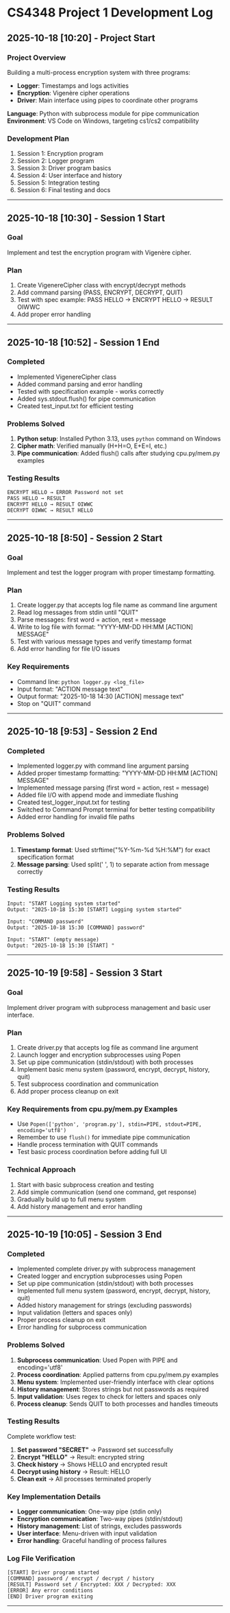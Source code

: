 # CS4348 Project 1 Development Log

## 2025-10-18 [10:20] - Project Start

### Project Overview
Building a multi-process encryption system with three programs:
- **Logger**: Timestamps and logs activities  
- **Encryption**: Vigenère cipher operations
- **Driver**: Main interface using pipes to coordinate other programs

**Language**: Python with subprocess module for pipe communication  
**Environment**: VS Code on Windows, targeting cs1/cs2 compatibility

### Development Plan
1. Session 1: Encryption program
2. Session 2: Logger program  
3. Session 3: Driver program basics
4. Session 4: User interface and history
5. Session 5: Integration testing
6. Session 6: Final testing and docs

---

## 2025-10-18 [10:30] - Session 1 Start

### Goal
Implement and test the encryption program with Vigenère cipher.

### Plan
1. Create VigenereCipher class with encrypt/decrypt methods
2. Add command parsing (PASS, ENCRYPT, DECRYPT, QUIT)  
3. Test with spec example: PASS HELLO → ENCRYPT HELLO → RESULT OIWWC
4. Add proper error handling

---

## 2025-10-18 [10:52] - Session 1 End

### Completed
-  Implemented VigenereCipher class
-  Added command parsing and error handling
-  Tested with specification example - works correctly
-  Added sys.stdout.flush() for pipe communication
-  Created test_input.txt for efficient testing

### Problems Solved
1. **Python setup**: Installed Python 3.13, uses `python` command on Windows
2. **Cipher math**: Verified manually (H+H=O, E+E=I, etc.) 
3. **Pipe communication**: Added flush() calls after studying cpu.py/mem.py examples

### Testing Results
```
ENCRYPT HELLO → ERROR Password not set 
PASS HELLO → RESULT   
ENCRYPT HELLO → RESULT OIWWC 
DECRYPT OIWWC → RESULT HELLO 
```

---

## 2025-10-18 [8:50] - Session 2 Start

### Goal
Implement and test the logger program with proper timestamp formatting.

### Plan
1. Create logger.py that accepts log file name as command line argument
2. Read log messages from stdin until "QUIT"
3. Parse messages: first word = action, rest = message
4. Write to log file with format: "YYYY-MM-DD HH:MM [ACTION] MESSAGE"
5. Test with various message types and verify timestamp format
6. Add error handling for file I/O issues

### Key Requirements
- Command line: `python logger.py <log_file>`
- Input format: "ACTION message text"
- Output format: "2025-10-18 14:30 [ACTION] message text"
- Stop on "QUIT" command

---

## 2025-10-18 [9:53] - Session 2 End

### Completed
-  Implemented logger.py with command line argument parsing
-  Added proper timestamp formatting: "YYYY-MM-DD HH:MM [ACTION] MESSAGE"
-  Implemented message parsing (first word = action, rest = message)
-  Added file I/O with append mode and immediate flushing
-  Created test_logger_input.txt for testing
-  Switched to Command Prompt terminal for better testing compatibility
-  Added error handling for invalid file paths

### Problems Solved
1. **Timestamp format**: Used strftime("%Y-%m-%d %H:%M") for exact specification format
2. **Message parsing**: Used split(' ', 1) to separate action from message correctly

### Testing Results
```
Input: "START Logging system started"
Output: "2025-10-18 15:30 [START] Logging system started" 

Input: "COMMAND password"
Output: "2025-10-18 15:30 [COMMAND] password" 

Input: "START" (empty message)
Output: "2025-10-18 15:30 [START] " 
```

---

## 2025-10-19 [9:58] - Session 3 Start

### Goal
Implement driver program with subprocess management and basic user interface.

### Plan
1. Create driver.py that accepts log file as command line argument
2. Launch logger and encryption subprocesses using Popen
3. Set up pipe communication (stdin/stdout) with both processes
4. Implement basic menu system (password, encrypt, decrypt, history, quit)
5. Test subprocess coordination and communication
6. Add proper process cleanup on exit

### Key Requirements from cpu.py/mem.py Examples
- Use `Popen(['python', 'program.py'], stdin=PIPE, stdout=PIPE, encoding='utf8')`
- Remember to use `flush()` for immediate pipe communication
- Handle process termination with QUIT commands
- Test basic process coordination before adding full UI

### Technical Approach
1. Start with basic subprocess creation and testing
2. Add simple communication (send one command, get response)
3. Gradually build up to full menu system
4. Add history management and error handling

---

## 2025-10-19 [10:05] - Session 3 End

### Completed
-  Implemented complete driver.py with subprocess management
-  Created logger and encryption subprocesses using Popen
-  Set up pipe communication (stdin/stdout) with both processes
-  Implemented full menu system (password, encrypt, decrypt, history, quit)
-  Added history management for strings (excluding passwords)
-  Input validation (letters and spaces only)
-  Proper process cleanup on exit
-  Error handling for subprocess communication

### Problems Solved
1. **Subprocess communication**: Used Popen with PIPE and encoding='utf8'
2. **Process coordination**: Applied patterns from cpu.py/mem.py examples
3. **Menu system**: Implemented user-friendly interface with clear options
4. **History management**: Stores strings but not passwords as required
5. **Input validation**: Uses regex to check for letters and spaces only
6. **Process cleanup**: Sends QUIT to both processes and handles timeouts

### Testing Results
Complete workflow test:
1. **Set password "SECRET"** → Password set successfully 
2. **Encrypt "HELLO"** → Result: encrypted string 
3. **Check history** → Shows HELLO and encrypted result 
4. **Decrypt using history** → Result: HELLO 
5. **Clean exit** → All processes terminated properly 

### Key Implementation Details
- **Logger communication**: One-way pipe (stdin only)
- **Encryption communication**: Two-way pipes (stdin/stdout)
- **History management**: List of strings, excludes passwords
- **User interface**: Menu-driven with input validation
- **Error handling**: Graceful handling of process failures

### Log File Verification
```
[START] Driver program started
[COMMAND] password / encrypt / decrypt / history
[RESULT] Password set / Encrypted: XXX / Decrypted: XXX
[ERROR] Any error conditions
[END] Driver program exiting
```

---


